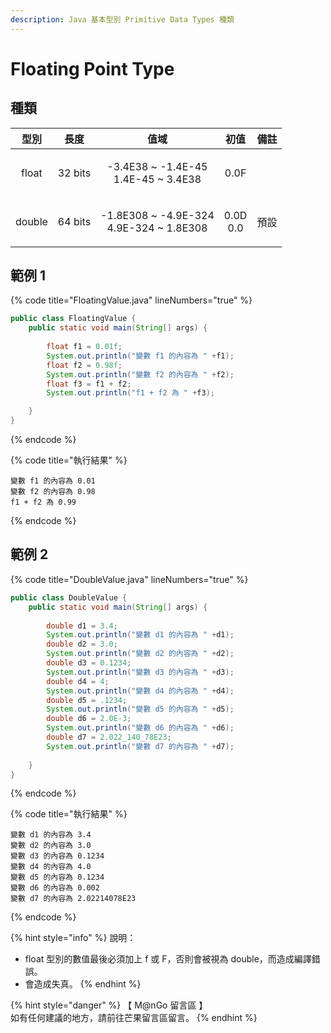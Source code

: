 ```yaml
---
description: Java 基本型別 Primitive Data Types 種類
---
```


# Floating Point Type

## 種類

|   型別   |    長度   |                         值域                        |         初值         |  備註 |
| :----: | :-----: | :-----------------------------------------------: | :----------------: | :-: |
|  float | 32 bits |   <p>-3.4E38 ~ -1.4E-45<br>1.4E-45 ~ 3.4E38</p>   |        0.0F        |     |
| double | 64 bits | <p>-1.8E308 ~ -4.9E-324<br>4.9E-324 ~ 1.8E308</p> | <p>0.0D<br>0.0</p> |  預設 |

## 範例 1

{% code title="FloatingValue.java" lineNumbers="true" %}
```java
public class FloatingValue {
	public static void main(String[] args) {
		
		float f1 = 0.01f;
		System.out.println("變數 f1 的內容為 " +f1);
		float f2 = 0.98f;
		System.out.println("變數 f2 的內容為 " +f2);
		float f3 = f1 + f2;
		System.out.println("f1 + f2 為 " +f3);

	}
}
```
{% endcode %}

{% code title="執行結果" %}
```
變數 f1 的內容為 0.01
變數 f2 的內容為 0.98
f1 + f2 為 0.99
```
{% endcode %}

## 範例 2

{% code title="DoubleValue.java" lineNumbers="true" %}
```java
public class DoubleValue {
	public static void main(String[] args) {
		
		double d1 = 3.4;
		System.out.println("變數 d1 的內容為 " +d1);
		double d2 = 3.0;
		System.out.println("變數 d2 的內容為 " +d2);
		double d3 = 0.1234;
		System.out.println("變數 d3 的內容為 " +d3);
		double d4 = 4;
		System.out.println("變數 d4 的內容為 " +d4);
		double d5 = .1234;
		System.out.println("變數 d5 的內容為 " +d5);
		double d6 = 2.0E-3;
		System.out.println("變數 d6 的內容為 " +d6);
		double d7 = 2.022_140_78E23;
		System.out.println("變數 d7 的內容為 " +d7);
		
	}
}
```
{% endcode %}

{% code title="執行結果" %}
```
變數 d1 的內容為 3.4
變數 d2 的內容為 3.0
變數 d3 的內容為 0.1234
變數 d4 的內容為 4.0
變數 d5 的內容為 0.1234
變數 d6 的內容為 0.002
變數 d7 的內容為 2.02214078E23
```
{% endcode %}

{% hint style="info" %}
說明：

* float 型別的數值最後必須加上 f 或 F，否則會被視為 double，而造成編譯錯誤。
* 會造成失真。
{% endhint %}

{% hint style="danger" %}
【 M@nGo 留言區 】\
如有任何建議的地方，請前往芒果留言區留言。
{% endhint %}

